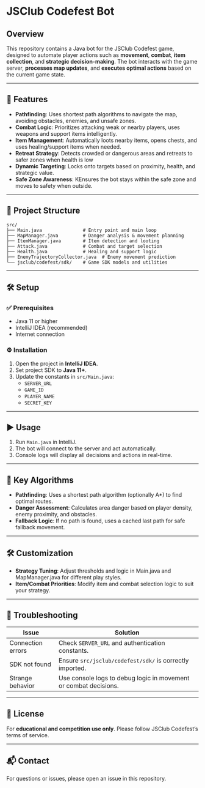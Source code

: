 # JSClub Codefest Bot

## Overview
This repository contains a Java bot for the JSClub Codefest game, designed to automate player actions such as **movement**, **combat**, **item collection**, and **strategic decision-making**. The bot interacts with the game server, **processes map updates**, and **executes optimal actions** based on the current game state.

---

##  🚀 Features
- **Pathfinding**: Uses shortest path algorithms to navigate the map, avoiding obstacles, enemies, and unsafe zones.
- **Combat Logic**: Prioritizes attacking weak or nearby players, uses weapons and support items intelligently.
- **Item Management**: Automatically loots nearby items, opens chests, and uses healing/support items when needed.
- **Retreat Strategy**: Detects crowded or dangerous areas and retreats to safer zones when health is low
- **Dynamic Targeting**: Locks onto targets based on proximity, health, and strategic value.
- **Safe Zone Awareness**: KEnsures the bot stays within the safe zone and moves to safety when outside.

---

##  📁 Project Structure
    src/
    ├── Main.java               # Entry point and main loop
    ├── MapManager.java         # Danger analysis & movement planning
    ├── ItemManager.java        # Item detection and looting
    ├── Attack.java             # Combat and target selection
    ├── Health.java             # Healing and support logic
    ├── EnemyTrajectoryCollector.java  # Enemy movement prediction
    └── jsclub/codefest/sdk/    # Game SDK models and utilities


---

## 🛠️ Setup

### ✅ Prerequisites
- Java 11 or higher
- IntelliJ IDEA (recommended)
- Internet connection

### ⚙️ Installation

1. Open the project in **IntelliJ IDEA**.
2. Set project SDK to **Java 11+**.
3. Update the constants in `src/Main.java`:
    - `SERVER_URL`
    - `GAME_ID`
    - `PLAYER_NAME`
    - `SECRET_KEY`

---

## ▶️ Usage

1. Run `Main.java` in IntelliJ.
2. The bot will connect to the server and act automatically.
3. Console logs will display all decisions and actions in real-time.

---

## 🧠 Key Algorithms

- **Pathfinding**: Uses a shortest path algorithm (optionally A\*) to find optimal routes.
- **Danger Assessment**: Calculates area danger based on player density, enemy proximity, and obstacles.
- **Fallback Logic**: If no path is found, uses a cached last path for safe fallback movement.

---

## 🛠️ Customization

- **Strategy Tuning**: Adjust thresholds and logic in Main.java and MapManager.java for different play styles.
- **Item/Combat Priorities**: Modify item and combat selection logic to suit your strategy.

---

## 🐛 Troubleshooting

| Issue                  | Solution                                                              |
|------------------------|-----------------------------------------------------------------------|
| Connection errors      | Check `SERVER_URL` and authentication constants.                     |
| SDK not found          | Ensure `src/jsclub/codefest/sdk/` is correctly imported.             |
| Strange behavior       | Use console logs to debug logic in movement or combat decisions.     |

---

## 📜 License

For **educational and competition use only**. Please follow JSClub Codefest’s terms of service.

---

## 📬 Contact

For questions or issues, please open an issue in this repository.
